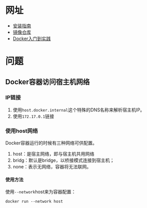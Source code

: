 # 网址
* [安装指南](https://docs.docker.com/get-docker/)
* [镜像仓库](https://hub.docker.com/search?q=)
* [Docker入门到实践](https://yeasy.gitbook.io/docker_practice/install)
  
# 问题
## Docker容器访问宿主机网络
### IP链接
1. 使用`host.docker.internal`这个特殊的DNS名称来解析宿主机IP。
2. 使用`172.17.0.1`链接

### 使用host网络
Docker容器运行的时候有三种网络可供配置。
1. host：是宿主网络，即与宿主机共用网络
2. bridg：默认是bridge，以桥接模式连接到宿主机；
3. none：表示无网络，容器将无法联网。
#### 使用方法
使用`--network`host来为容器配置：
```shell
docker run --network host
```